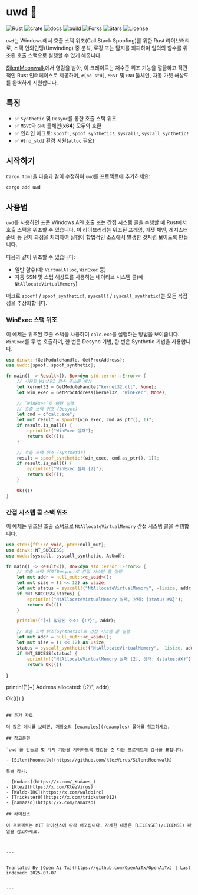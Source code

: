 # uwd 🦀

![Rust](https://img.shields.io/badge/made%20with-Rust-red)
![crate](https://img.shields.io/crates/v/uwd.svg)
![docs](https://docs.rs/uwd/badge.svg)
[![build](https://github.com/joaoviictorti/uwd/actions/workflows/ci.yml/badge.svg)](https://github.com/joaoviictorti/uwd/actions/workflows/ci.yml)
![Forks](https://img.shields.io/github/forks/joaoviictorti/uwd)
![Stars](https://img.shields.io/github/stars/joaoviictorti/uwd)
![License](https://img.shields.io/github/license/joaoviictorti/uwd)

`uwd`는 Windows에서 호출 스택 위조(Call Stack Spoofing)를 위한 Rust 라이브러리로, 스택 언와인딩(Unwinding) 중 분석, 로깅 또는 탐지를 회피하며 임의의 함수를 위조된 호출 스택으로 실행할 수 있게 해줍니다.

[SilentMoonwalk](https://github.com/klezVirus/SilentMoonwalk)에서 영감을 받아, 이 크레이트는 저수준 위조 기능을 깔끔하고 직관적인 Rust 인터페이스로 제공하며, `#[no_std]`, `MSVC` 및 `GNU` 툴체인, 자동 가젯 해상도를 완벽하게 지원합니다.

## 특징

- ✅ `Synthetic` 및 `Desync`를 통한 호출 스택 위조
- ✅ `MSVC`와 `GNU` 툴체인(**x64**) 모두와 호환
- ✅ 인라인 매크로: `spoof!`, `spoof_synthetic!`, `syscall!`, `syscall_synthetic!`
- ✅ `#[no_std]` 환경 지원(`alloc` 필요)

## 시작하기

`Cargo.toml`을 다음과 같이 수정하여 `uwd`를 프로젝트에 추가하세요:
```bash
cargo add uwd
```

## 사용법

`uwd`를 사용하면 표준 Windows API 호출 또는 간접 시스템 콜을 수행할 때 Rust에서 호출 스택을 위조할 수 있습니다. 이 라이브러리는 위조된 프레임, 가젯 체인, 레지스터 준비 등 전체 과정을 처리하여 실행이 합법적인 소스에서 발생한 것처럼 보이도록 만듭니다.

다음과 같이 위조할 수 있습니다:

* 일반 함수(예: `VirtualAlloc`, `WinExec` 등)
* 자동 SSN 및 스텁 해상도를 사용하는 네이티브 시스템 콜(예: `NtAllocateVirtualMemory`)

매크로 `spoof!` / `spoof_synthetic!`, `syscall!` / `syscall_synthetic!`는 모든 복잡성을 추상화합니다.

### WinExec 스택 위조

이 예제는 위조된 호출 스택을 사용하여 `calc.exe`를 실행하는 방법을 보여줍니다. `WinExec`를 두 번 호출하며, 한 번은 Desync 기법, 한 번은 Synthetic 기법을 사용합니다.

```rs
use dinvk::{GetModuleHandle, GetProcAddress};
use uwd::{spoof, spoof_synthetic};

fn main() -> Result<(), Box<dyn std::error::Error>> {
    // 사용할 WinAPI 함수 주소를 해상
    let kernel32 = GetModuleHandle("kernel32.dll", None);
    let win_exec = GetProcAddress(kernel32, "WinExec", None);
    
    // `WinExec`로 명령 실행
    // 호출 스택 위조 (Desync)
    let cmd = c"calc.exe";
    let mut result = spoof!(win_exec, cmd.as_ptr(), 1)?;
    if result.is_null() {
        eprintln!("WinExec 실패");
        return Ok(());
    }

    // 호출 스택 위조 (Synthetic)
    result = spoof_synthetic!(win_exec, cmd.as_ptr(), 1)?;
    if result.is_null() {
        eprintln!("WinExec 실패 [2]");
        return Ok(());
    }

    Ok(())
}
```

### 간접 시스템 콜 스택 위조

이 예제는 위조된 호출 스택으로 `NtAllocateVirtualMemory` 간접 시스템 콜을 수행합니다.

```rs
use std::{ffi::c_void, ptr::null_mut};
use dinvk::NT_SUCCESS;
use uwd::{syscall, syscall_synthetic, AsUwd};

fn main() -> Result<(), Box<dyn std::error::Error>> {
    // 호출 스택 위조(Desync)로 간접 시스템 콜 실행
    let mut addr = null_mut::<c_void>();
    let mut size = (1 << 12) as usize;
    let mut status = syscall!("NtAllocateVirtualMemory", -1isize, addr.as_uwd_mut(), 0, size.as_uwd_mut(), 0x3000, 0x04)? as i32;
    if !NT_SUCCESS(status) {
        eprintln!("NtAllocateVirtualMemory 실패, 상태: {status:#X}");
        return Ok(())
    }

    println!("[+] 할당된 주소: {:?}", addr);

    // 호출 스택 위조(Synthetic)로 간접 시스템 콜 실행
    let mut addr = null_mut::<c_void>();
    let mut size = (1 << 12) as usize;
    status = syscall_synthetic!("NtAllocateVirtualMemory", -1isize, addr.as_uwd_mut(), 0, size.as_uwd_mut(), 0x3000, 0x04)? as i32;
    if !NT_SUCESS(status) {
        eprintln!("NtAllocateVirtualMemory 실패 [2], 상태: {status:#X}");
        return Ok(())
```
}

println!("[+] Address allocated: {:?}", addr);

Ok(())
}
```

## 추가 자료

더 많은 예시를 보려면, 저장소의 [examples](/examples) 폴더를 참고하세요.

## 참고문헌

`uwd`를 만들고 몇 가지 기능을 기여하도록 영감을 준 다음 프로젝트에 감사를 표합니다:

- [SilentMoonwalk](https://github.com/klezVirus/SilentMoonwalk)

특별 감사:

- [Kudaes](https://x.com/_Kudaes_)
- [Klez](https://x.com/KlezVirus)
- [Waldo-IRC](https://x.com/waldoirc)
- [Trickster0](https://x.com/trickster012)
- [namazso](https://x.com/namazso)

## 라이선스

이 프로젝트는 MIT 라이선스에 따라 배포됩니다. 자세한 내용은 [LICENSE](/LICENSE) 파일을 참고하세요.


---

Tranlated By [Open Ai Tx](https://github.com/OpenAiTx/OpenAiTx) | Last indexed: 2025-07-07

---